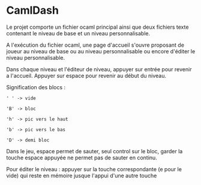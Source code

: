 # CamlDash

Le projet comporte un fichier ocaml principal ainsi que deux fichiers 
texte contenant le niveau de base et un niveau personnalisable.

A l'exécution du fichier ocaml, une page d'accueil s'ouvre proposant
de joueur au niveau de base ou au niveau personnalisable ou encore d'éditer le niveau 
personnalisable.

Dans chaque niveau et l'éditeur de niveau, appuyer sur entrée pour revenir a l'accueil.
Appuyer sur espace pour revenir au début du niveau.

Signification des blocs :

	' ' -> vide

	'B' -> bloc

	'h' -> pic vers le haut

	'b' -> pic vers le bas 

	'D' -> demi bloc

Dans le jeu, espace permet de sauter, seul control sur le bloc, garder la touche espace 
appuyée ne permet pas de sauter en continu.

Pour éditer le niveau : appuyer sur la touche correspondante (e pour le vide) qui reste en mémoire 
jusque l'appui d'une autre touche



 
